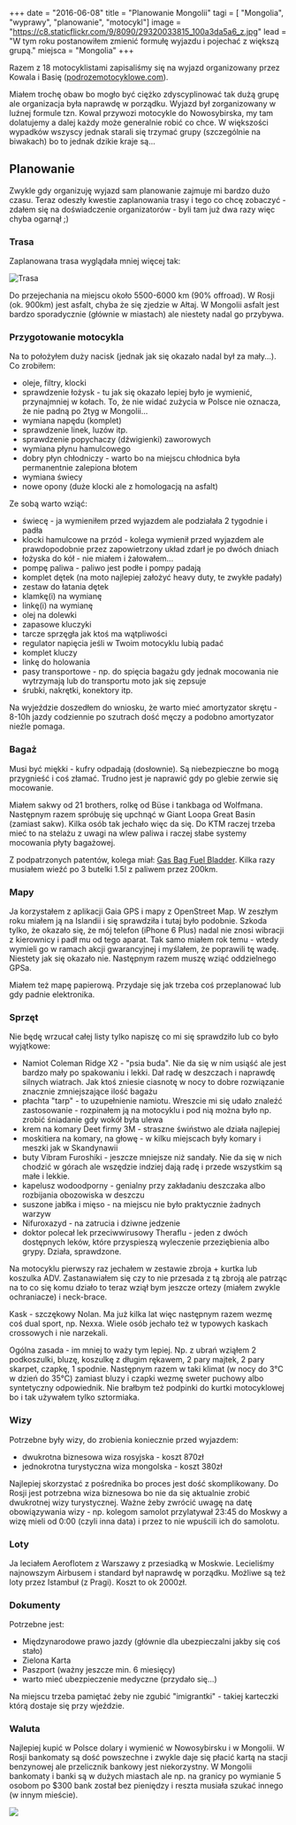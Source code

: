 +++
date = "2016-06-08"
title = "Planowanie Mongolii"
tagi = [ "Mongolia", "wyprawy", "planowanie", "motocykl"]
image = "https://c8.staticflickr.com/9/8090/29320033815_100a3da5a6_z.jpg"
lead = "W tym roku postanowiłem zmienić formułę wyjazdu i pojechać z większą grupą."
miejsca = "Mongolia"
+++



Razem z 18 motocyklistami zapisaliśmy się na wyjazd organizowany przez Kowala i Basię ([podrozemotocyklowe.com](http://www.podrozemotocyklowe.com)).

Miałem trochę obaw bo mogło być ciężko zdyscyplinować tak dużą grupę ale organizacja była naprawdę w porządku. Wyjazd był zorganizowany w luźnej formule tzn. Kowal przywozi motocykle do Nowosybirska, my tam dolatujemy a dalej każdy może generalnie robić co chce. W większości wypadków wszyscy jednak starali się trzymać grupy (szczególnie na biwakach) bo to jednak dzikie kraje są...

## Planowanie

Zwykle gdy organizuję wyjazd sam planowanie zajmuje mi bardzo dużo czasu. Teraz odeszły kwestie zaplanowania trasy i tego co chcę zobaczyć - zdałem się na doświadczenie organizatorów - byli tam już dwa razy więc chyba ogarnął ;)

### Trasa

Zaplanowana trasa wyglądała mniej więcej tak:

![Trasa](https://c3.staticflickr.com/9/8594/28801859634_719a632301_z.jpg)

Do przejechania na miejscu około 5500-6000 km (90% offroad). W Rosji (ok. 900km) jest asfalt, chyba że się zjedzie w Ałtaj. W Mongolii asfalt jest bardzo sporadycznie (głównie w miastach) ale niestety nadal go przybywa.


### Przygotowanie motocykla

Na to położyłem duży nacisk (jednak jak się okazało nadal był za mały...). Co zrobiłem:

* oleje, filtry, klocki
* sprawdzenie łożysk - tu jak się okazało lepiej było je wymienić, przynajmniej w kołach. To, że nie widać zużycia w Polsce nie oznacza, że nie padną po 2tyg w Mongolii...
* wymiana napędu (komplet)
* sprawdzenie linek, luzów itp.
* sprawdzenie popychaczy (dźwigienki) zaworowych
* wymiana płynu hamulcowego
* dobry płyn chłodniczy - warto bo na miejscu chłodnica była permanentnie zalepiona błotem
* wymiana świecy
* nowe opony (duże klocki ale z homologacją na asfalt)

Ze sobą warto wziąć:

* świecę - ja wymieniłem przed wyjazdem ale podziałała 2 tygodnie i padła
* klocki hamulcowe na przód - kolega wymienił przed wyjazdem ale prawdopodobnie przez zapowietrzony układ zdarł je po dwóch dniach
* łożyska do kół - nie miałem i żałowałem...
* pompę paliwa - paliwo jest podłe i pompy padają
* komplet dętek (na moto najlepiej założyć heavy duty, te zwykłe padały)
* zestaw do łatania dętek
* klamkę(i) na wymianę
* linkę(i) na wymianę
* olej na dolewki
* zapasowe kluczyki
* tarcze sprzęgła jak ktoś ma wątpliwości
* regulator napięcia jeśli w Twoim motocyklu lubią padać
* komplet kluczy
* linkę do holowania
* pasy transportowe - np. do spięcia bagażu gdy jednak mocowania nie wytrzymają lub do transportu moto jak się zepsuje
* śrubki, nakrętki, konektory itp.

Na wyjeździe doszedłem do wniosku, że warto mieć amortyzator skrętu - 8-10h jazdy codziennie po szutrach dość męczy a podobno amortyzator nieźle pomaga.

### Bagaż

Musi być miękki - kufry odpadają (dosłownie). Są niebezpieczne bo mogą przygnieść i coś złamać. Trudno jest je naprawić gdy po glebie zerwie się mocowanie.

Miałem sakwy od 21 brothers, rolkę od Büse i tankbaga od Wolfmana. Następnym razem spróbuję się upchnąć w Giant Loopa Great Basin (zamiast sakw). Kilka osób tak jechało więc da się. Do KTM raczej trzeba mieć to na stelażu z uwagi na wlew paliwa i raczej słabe systemy mocowania płyty bagażowej.

Z podpatrzonych patentów, kolega miał: [Gas Bag Fuel Bladder](http://giantloopmoto.com/product/gas-bag-fuel-safe-bladder/). Kilka razy musiałem wieźć po 3 butelki 1.5l z paliwem przez 200km.

### Mapy

Ja korzystałem z aplikacji Gaia GPS i mapy z OpenStreet Map. W zeszłym roku miałem ją na Islandii i się sprawdziła i tutaj było podobnie. Szkoda tylko, że okazało się, że mój telefon (iPhone 6 Plus) nadal nie znosi wibracji z kierownicy i padł mu od tego aparat. Tak samo miałem rok temu - wtedy wymieli go w ramach akcji gwarancyjnej i myślałem, że poprawili tę wadę. Niestety jak się okazało nie. Następnym razem muszę wziąć oddzielnego GPSa.

Miałem też mapę papierową. Przydaje się jak trzeba coś przeplanować lub gdy padnie elektronika.

### Sprzęt

Nie będę wrzucał całej listy tylko napiszę co mi się sprawdziło lub co było wyjątkowe:

* Namiot Coleman Ridge X2 - "psia buda". Nie da się w nim usiąść ale jest bardzo mały po spakowaniu i lekki. Dał radę w deszczach i naprawdę silnych wiatrach. Jak ktoś zniesie ciasnotę w nocy to dobre rozwiązanie znacznie zmniejszające ilość bagażu
* płachta "tarp" - to uzupełnienie namiotu. Wreszcie mi się udało znaleźć zastosowanie - rozpinałem ją na motocyklu i pod nią można było np. zrobić śniadanie gdy wokół była ulewa
* krem na komary Deet firmy 3M - straszne świństwo ale działa najlepiej
* moskitiera na komary, na głowę - w kilku miejscach były komary i meszki jak w Skandynawii
* buty Vibram Furoshiki - jeszcze mniejsze niż sandały. Nie da się w nich chodzić w górach ale wszędzie indziej dają radę i przede wszystkim są małe i lekkie.
* kapelusz wodoodporny - genialny przy zakładaniu deszczaka albo rozbijania obozowiska w deszczu
* suszone jabłka i mięso - na miejscu nie było praktycznie żadnych warzyw
* Nifuroxazyd - na zatrucia i dziwne jedzenie
* doktor polecał lek przeciwwirusowy Theraflu - jeden z dwóch dostępnych leków, które przyspieszą wyleczenie przeziębienia albo grypy. Działa, sprawdzone.

Na motocyklu pierwszy raz jechałem w zestawie zbroja + kurtka lub koszulka ADV. Zastanawiałem się czy to nie przesada z tą zbroją ale patrząc na to co się komu działo to teraz wziął bym jeszcze ortezy (miałem zwykle ochraniacze) i neck-brace.

Kask - szczękowy Nolan. Ma już kilka lat więc następnym razem wezmę coś dual sport, np. Nexxa. Wiele osób jechało też w typowych kaskach crossowych i nie narzekali.

Ogólna zasada - im mniej to waży tym lepiej. Np. z ubrań wziąłem 2 podkoszulki, bluzę, koszulkę z długim rękawem, 2 pary majtek, 2 pary skarpet, czapkę, 1 spodnie. Następnym razem w taki klimat (w nocy do 3°C w dzień do 35°C) zamiast bluzy i czapki wezmę sweter puchowy albo syntetyczny odpowiednik. Nie brałbym też podpinki do kurtki motocyklowej bo i tak używałem tylko sztormiaka.


### Wizy

Potrzebne były wizy, do zrobienia koniecznie przed wyjazdem:

* dwukrotna biznesowa wiza rosyjska - koszt 870zł 
* jednokrotna turystyczna wiza mongolska - koszt 380zł

Najlepiej skorzystać z pośrednika bo proces jest dość skomplikowany. Do Rosji jest potrzebna wiza biznesowa bo nie da się aktualnie zrobić dwukrotnej wizy turystycznej. Ważne żeby zwrócić uwagę na datę obowiązywania wizy - np. kolegom samolot przylatywał 23:45 do Moskwy a wizę mieli od 0:00 (czyli inna data) i przez to nie wpuścili ich do samolotu.

### Loty

Ja leciałem Aeroflotem z Warszawy z przesiadką w Moskwie. Lecieliśmy najnowszym Airbusem i standard był naprawdę w porządku. Możliwe są też loty przez Istambuł (z Pragi). Koszt to ok 2000zł.

### Dokumenty

Potrzebne jest:

* Międzynarodowe prawo jazdy (głównie dla ubezpieczalni jakby się coś stało)
* Zielona Karta
* Paszport (ważny jeszcze min. 6 miesięcy)
* warto mieć ubezpieczenie medyczne (przydało się...)

Na miejscu trzeba pamiętać żeby nie zgubić "imigrantki" - takiej karteczki którą dostaje się przy wjeździe.

### Waluta

Najlepiej kupić w Polsce dolary i wymienić w Nowosybirsku i w Mongolii. W Rosji bankomaty są dość powszechne i zwykle daje się płacić kartą na stacji benzynowej ale przelicznik bankowy jest niekorzystny. W Mongolii bankomaty i banki są w dużych miastach ale np. na granicy po wymianie 5 osobom po $300 bank został bez pieniędzy i reszta musiała szukać innego (w innym mieście).

![](https://c8.staticflickr.com/9/8090/29320033815_100a3da5a6_z.jpg)

